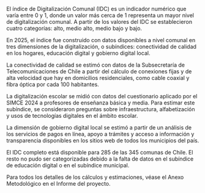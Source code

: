 El índice de Digitalización Comunal (IDC) es un indicador numérico que varía entre 0 y 1, donde un valor más cerca de 1 representa un mayor nivel de digitalización comunal. A partir de los valores del IDC se establecieron cuatro categorías: alto, medio alto, medio bajo y bajo.

En 2025, el índice fue construido con datos disponibles a nivel comunal en tres dimensiones de la digitalización, o subíndices: conectividad de calidad en los hogares, educación digital y gobierno digital local.

La conectividad de calidad se estimó con datos de la Subsecretaría de Telecomunicaciones de Chile a partir del cálculo de conexiones fijas y de alta velocidad que hay en domicilios residenciales, como cable coaxial y fibra óptica por cada 100 habitantes.

La digitalización escolar se midió con datos del cuestionario aplicado por el SIMCE 2024 a profesores de enseñanza básica y media. Para estimar este subíndice, se consideraron preguntas sobre infraestructura, alfabetización y usos de tecnologías digitales en el ámbito escolar.

La dimensión de gobierno digital local se estimó a partir de un análisis de los servicios de pagos en línea, apoyo a trámites y acceso a información y transparencia disponibles en los sitios web de todos los municipios del país.

El IDC completo está disponible para 285 de las 345 comunas de Chile. El resto no pudo ser categorizadas debido a la falta de datos en el subíndice de educación digital o en el subíndice municipal.

Para todos los detalles de los cálculos y estimaciones, véase el Anexo Metodológico en el Informe del proyecto.
